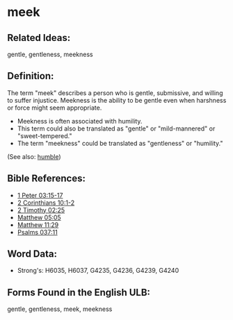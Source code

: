 # meek

## Related Ideas:

gentle, gentleness, meekness

## Definition:

The term "meek" describes a person who is gentle, submissive, and willing to suffer injustice. Meekness is the ability to be gentle even when harshness or force might seem appropriate.

* Meekness is often associated with humility.
* This term could also be translated as "gentle" or "mild-mannered" or "sweet-tempered."
* The term "meekness" could be translated as "gentleness" or "humility."

(See also: [humble](../kt/humble.md))

## Bible References:

* [1 Peter 03:15-17](rc://en/tn/help/1pe/03/15)
* [2 Corinthians 10:1-2](rc://en/tn/help/2co/10/01)
* [2 Timothy 02:25](rc://en/tn/help/2ti/02/25)
* [Matthew 05:05](rc://en/tn/help/mat/05/05)
* [Matthew 11:29](rc://en/tn/help/mat/11/29)
* [Psalms 037:11](rc://en/tn/help/psa/037/011)

## Word Data:

* Strong's: H6035, H6037, G4235, G4236, G4239, G4240

## Forms Found in the English ULB:

gentle, gentleness, meek, meekness
